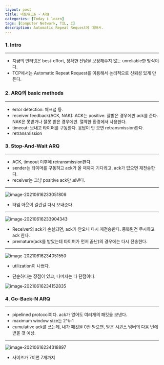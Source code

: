 ```yaml
---
layout: post
title: 네트워크6 - ARQ
categories: [Today i learn]
tags: [Computer Network, TIL, C]
description: Automatic Repeat Request에 대해서.
---
```


### 1. Intro

---

- 지금의 인터넷은 best-effort, 정확한 전달을 보장해주지 않는 unreliable한 방식이다.
- TCP에서는 Automatic Repeat Request를 이용해서 논리적으로 신뢰성 있게 만든다.

### 2. ARQ의 basic methods

---

- error detection: 체크섬 등.
- receiver feedback(ACK, NAK): ACK는 positive. 잘받은 경우에만 ack를 준다. NAK은 못받거나 잘못 받은 경우에만. 열약한 환경에서 사용한다.
- timeout: 보내고 타이머를 구동한다. 응답이 안 오면 retransmission한다.
- retransmission

### 3. Stop-And-Wait ARQ

---

- ACK, timeout 이후에 retransmission한다.
- sender는 타이머를 구동하고 ack가 올 때까지 기다리고, ack가 없으면 재전송한다.
- receiver는 그냥 positive ack만 보낸다.

---

![image-20210616233051806](https://raw.githubusercontent.com/chunyunseo/ImageRepo/image/img/image-20210616233051806.png)

- 타임 아웃이 걸린걸 다시 보내준다.

---

![image-20210616233904343](https://raw.githubusercontent.com/chunyunseo/ImageRepo/image/img/image-20210616233904343.png)

- Receiver의 ack가 손실되면, ack가 안오니 다시 재전송한다. 중복된건 무시하고 ack 한다.
- premature(ack를 받았는데 타이머가 먼저 끝난)의 경우에는 다시 전송한다.

---

![image-20210616234051550](https://raw.githubusercontent.com/chunyunseo/ImageRepo/image/img/image-20210616234051550.png)

- utilization이 나쁘다.

- 단순하다는 장점이 있고, 나머지는 다 단점이다.

![image-20210616234152835](https://raw.githubusercontent.com/chunyunseo/ImageRepo/image/img/image-20210616234152835.png)

### 4. Go-Back-N ARQ

---

- pipelined protocol이다. ack가 없어도 여러개의 패킷을 보낸다.
- maximum window size는 2^k-1
- cumulative ack를 쓰는데, 내가 패킷을 0번 받으면, 받은 시퀸스 넘버의 다음 번에 받을 것 예상.

---

![image-20210616234318897](https://raw.githubusercontent.com/chunyunseo/ImageRepo/image/img/image-20210616234318897.png)

- 사이즈가 7이면 7개까지